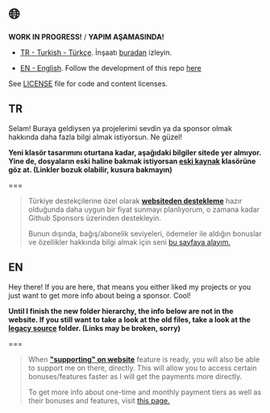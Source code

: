 # :globe_with_meridians:

**WORK IN PROGRESS!** / **YAPIM AŞAMASINDA!**

- [TR - Turkish - Türkçe](#tr). İnşaatı [buradan][todo-list] izleyin.

- [EN - English](#en). Follow the development of this repo [here][todo-list]

See [LICENSE](./LICENSE) file for code and content licenses.

## TR

Selam! Buraya geldiysen ya projelerimi sevdin ya da
sponsor olmak hakkında daha fazla bilgi almak istiyorsun. Ne güzel!

**Yeni klasör tasarımını oturtana kadar, aşağıdaki bilgiler sitede yer almıyor. Yine de, dosyaların eski haline bakmak istiyorsan [eski kaynak][lsrc] klasörüne göz at. (Linkler bozuk olabilir, kusura bakmayın)**

===

> Türkiye destekçilerine özel olarak [**websiteden destekleme**](./legacy-src/TR/features/website.md)
> hazır olduğunda daha uygun bir fiyat sunmayı planlıyorum, o zamana kadar
> Github Sponsors üzerinden destekleyin.
>
> Bunun dışında, bağış/abonelik seviyeleri, ödemeler ile aldığın bonuslar ve
> özellikler hakkında bilgi almak için seni [bu sayfaya alayım.](./legacy-src/TR/README.md)

## EN

Hey there! If you are here, that means you either liked my projects or
you just want to get more info about being a sponsor. Cool!

**Until I finish the new folder hierarchy, the info below are not in the website. If you still want to take a look at the old files, take a look at the [legacy source][lsrc] folder. (Links may be broken, sorry)**

===

> When [**"supporting" on website**](./legacy-src/EN/features/website.md) feature is ready,
> you will also be able to support me on there, directly. This will allow you to
> access certain bonuses/features faster as I will get the payments more directly.
>
> To get more info about one-time and monthly payment tiers as well as
> their bonuses and features, visit [this page.](./legacy-src/EN/README.md)

[todo-list]: ./GOAL_LIST.md
[lsrc]: ./legacy-src/
